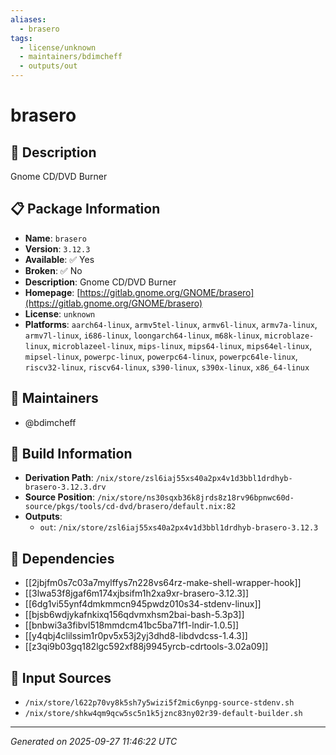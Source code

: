 ```yaml
---
aliases:
  - brasero
tags:
  - license/unknown
  - maintainers/bdimcheff
  - outputs/out
---
```


# brasero

## 📝 Description

Gnome CD/DVD Burner

## 📋 Package Information

- **Name**: `brasero`
- **Version**: `3.12.3`
- **Available**: ✅ Yes
- **Broken**: ✅ No
- **Description**: Gnome CD/DVD Burner
- **Homepage**: [https://gitlab.gnome.org/GNOME/brasero](https://gitlab.gnome.org/GNOME/brasero)
- **License**: `unknown`
- **Platforms**: `aarch64-linux`, `armv5tel-linux`, `armv6l-linux`, `armv7a-linux`, `armv7l-linux`, `i686-linux`, `loongarch64-linux`, `m68k-linux`, `microblaze-linux`, `microblazeel-linux`, `mips-linux`, `mips64-linux`, `mips64el-linux`, `mipsel-linux`, `powerpc-linux`, `powerpc64-linux`, `powerpc64le-linux`, `riscv32-linux`, `riscv64-linux`, `s390-linux`, `s390x-linux`, `x86_64-linux`
## 👥 Maintainers

- @bdimcheff


## 🔧 Build Information

- **Derivation Path**: `/nix/store/zsl6iaj55xs40a2px4v1d3bbl1drdhyb-brasero-3.12.3.drv`
- **Source Position**: `/nix/store/ns30sqxb36k8jrds8z18rv96bpnwc60d-source/pkgs/tools/cd-dvd/brasero/default.nix:82`
- **Outputs**:
  - `out`:  `/nix/store/zsl6iaj55xs40a2px4v1d3bbl1drdhyb-brasero-3.12.3`

## 🔗 Dependencies

- [[2jbjfm0s7c03a7mylffys7n228vs64rz-make-shell-wrapper-hook]]
- [[3lwa53f8jgaf6m174xjbsifm1h2xa9xr-brasero-3.12.3]]
- [[6dg1vi55ynf4dmkmmcn945pwdz010s34-stdenv-linux]]
- [[bjsb6wdjykafnkixq156qdvmxhsm2bai-bash-5.3p3]]
- [[bnbwi3a3fibvl518mmdcm41bc5ba71f1-lndir-1.0.5]]
- [[y4qbj4clilssim1r0pv5x53j2yj3dhd8-libdvdcss-1.4.3]]
- [[z3qi9b03gq182lgc592xf88j9945yrcb-cdrtools-3.02a09]]

## 📁 Input Sources

- `/nix/store/l622p70vy8k5sh7y5wizi5f2mic6ynpg-source-stdenv.sh`
- `/nix/store/shkw4qm9qcw5sc5n1k5jznc83ny02r39-default-builder.sh`

---
*Generated on 2025-09-27 11:46:22 UTC*
